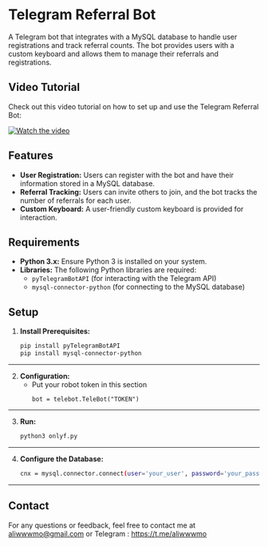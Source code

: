 # Telegram Referral Bot

A Telegram bot that integrates with a MySQL database to handle user registrations and track referral counts. The bot provides users with a custom keyboard and allows them to manage their referrals and registrations.
## Video Tutorial

Check out this video tutorial on how to set up and use the Telegram Referral Bot:

[![Watch the video](https://img.youtube.com/vi/tSQG9q6UeBw/maxresdefault.jpg)](https://youtu.be/tSQG9q6UeBw)

## Features

- **User Registration:** Users can register with the bot and have their information stored in a MySQL database.
- **Referral Tracking:** Users can invite others to join, and the bot tracks the number of referrals for each user.
- **Custom Keyboard:** A user-friendly custom keyboard is provided for interaction.

## Requirements

- **Python 3.x:** Ensure Python 3 is installed on your system.
- **Libraries:** The following Python libraries are required:
  - `pyTelegramBotAPI` (for interacting with the Telegram API)
  - `mysql-connector-python` (for connecting to the MySQL database)

## Setup

1. **Install Prerequisites:**
   ```bash
   pip install pyTelegramBotAPI
   pip install mysql-connector-python
   ```
---
2. **Configuration:**
   - Put your robot token in this section
     ```pythone
     bot = telebot.TeleBot("TOKEN")
     ```
---
3. **Run:**
   ```bash
   python3 onlyf.py
   ```
---
4. **Configure the Database:**
   ```bash
   cnx = mysql.connector.connect(user='your_user', password='your_password', host='127.0.0.1', database='your_database')
   ```
---
## Contact

For any questions or feedback, feel free to contact me at aliwwwmo@gmail.com or Telegram : https://t.me/aliwwwmo


